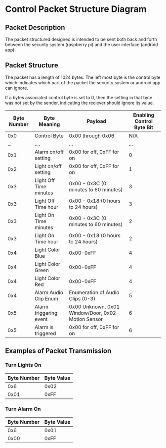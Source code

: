 # Control Packet Structure Diagram


## Packet Description
The packet structured designed is intended to be sent both back and forth between the security system (raspberry pi)
and the user interface (android app). 

## Packet Structure
The packet has a length of 1024 bytes. The left most byte is the control byte which indicates which 
part of the packet the security system or android app can ignore. 

If a bytes associated control byte is set to 0, then the setting in that byte was not set by the sender, 
indicating the reciever should ignore its value. 

| Byte Number | Byte Meaning           | Payload                                            | Enabling Control Byte Bit |
| ----------- | ---------------------- | -------------------------------------------------- | ------------------------- |
| 0x0         | Control Byte           | 0x00 through 0x06                                  | N/A                       |
| ...         | ....                   | ...                                                | ...                       |
| 0x1         | Alarm on/off setting   | 0x00 for off, 0xFF for on                          | 0                         |
| 0x2         | Light on/off setting   | 0x00 for off, 0xFF for on                          | 1                         |
| 0x3         | Light Off Time minutes | 0x00 - 0x3C (0 minutes to 60 minutes)              | 3                         |
| 0x3         | Light Off Time hour    | 0x00 - 0x18 (0 hours to 24 hours)                  | 3                         |
| 0x3         | Light On Time minutes  | 0x00 - 0x3C (0 minutes to 60 minutes)              | 2                         |
| 0x3         | Light On Time hour     | 0x00 - 0x18 (0 hours to 24 hours)                  | 2                         |
| 0x4         | Light Color Blue       | 0x00-0xFF                                          | 4                         |
| 0x4         | Light Color Green      | 0x00-0xFF                                          | 4                         |
| 0x4         | Light Color Red        | 0x00-0xFF                                          | 4                         |
| 0x4         | Alarm Audio Clip Enum  | Enumeration of Audio Clips (0-3)                   | 5                         |
| 0x5         | Alarm triggering event | 0x00 Unknown, 0x01 Window/Door, 0x02 Motion Sensor | 6                         |
| 0x5         | Alarm is triggered     | 0x00 for off, 0xFF for on                          | 6                         |

## Examples of Packet Transmission
### Turn Lights On
| Byte Number | Byte Value |
| ----------- | ---------- |
| 0x6         | 0x02       |
| 0x01        | 0xFF       |
### Turn Alarm On
| Byte Number | Byte Value |
| ----------- | ---------- |
| 0x6         | 0x01       |
| 0x00        | 0xFF       |

